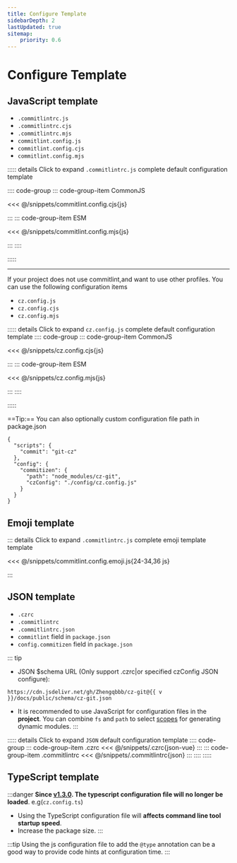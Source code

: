 ```yaml
---
title: Configure Template
sidebarDepth: 2
lastUpdated: true
sitemap:
    priority: 0.6
---
```


# Configure Template

## JavaScript template

- `.commitlintrc.js`
- `.commitlintrc.cjs`
- `.commitlintrc.mjs`
- `commitlint.config.js`
- `commitlint.config.cjs`
- `commitlint.config.mjs`

::::: details Click to expand `.commitlintrc.js` complete default configuration template

:::: code-group
::: code-group-item CommonJS

<<< @/snippets/commitlint.config.cjs{js}

:::
::: code-group-item ESM

<<< @/snippets/commitlint.config.mjs{js}

:::
::::

:::::

---

If your project does not use commitlint,and want to use other profiles. You can use the following configuration items

- `cz.config.js`
- `cz.config.cjs`
- `cz.config.mjs`


::::: details Click to expand `cz.config.js` complete default configuration template
:::: code-group
::: code-group-item CommonJS

<<< @/snippets/cz.config.cjs{js}

:::
::: code-group-item ESM

<<< @/snippets/cz.config.mjs{js}

:::
::::

:::::

==Tip:== You can also optionally custom configuration file path in package.json

```json{8}
{
  "scripts": {
    "commit": "git-cz"
  },
  "config": {
    "commitizen": {
      "path": "node_modules/cz-git",
      "czConfig": "./config/cz.config.js"
    }
  }
}
```

## Emoji template

::: details Click to expand `.commitlintrc.js` complete emoji template template

<<< @/snippets/commitlint.config.emoji.js{24-34,36 js}

:::

## JSON template

- `.czrc`
- `.commitlintrc`
- `.commitlintrc.json`
- `commitlint` field in `package.json`
- `config.commitizen` field in `package.json`

<script setup>
import { useData } from 'vitepress'

const { site } = useData()
const v = site.value.themeConfig.nav?.[4]?.text.slice(1)
</script>

::: tip
- JSON $schema URL (Only support .czrc|or specified czConfig JSON configure):

```-vue
https://cdn.jsdelivr.net/gh/Zhengqbbb/cz-git@{{ v }}/docs/public/schema/cz-git.json
```

- It is recommended to use JavaScript for configuration files in the **project**. You can combine `fs` and `path` to select [scopes](/recipes/#scopes) for generating dynamic modules.
:::

::::: details Click to expand `JSON` default configuration template
:::: code-group
::: code-group-item .czrc
<<< @/snippets/.czrc{json-vue}
:::
::: code-group-item .commitlintrc
<<< @/snippets/.commitlintrc{json}
:::
::::
:::::

## TypeScript template

:::danger
**Since <u>v1.3.0</u>. The typescript configuration file will no longer be loaded**. e.g(`cz.config.ts`)

- Using the TypeScript configuration file will **affects command line tool startup speed**.
- Increase the package size.
:::

:::tip
Using the js configuration file to add the `@type` annotation can be a good way to provide code hints at configuration time.
:::
